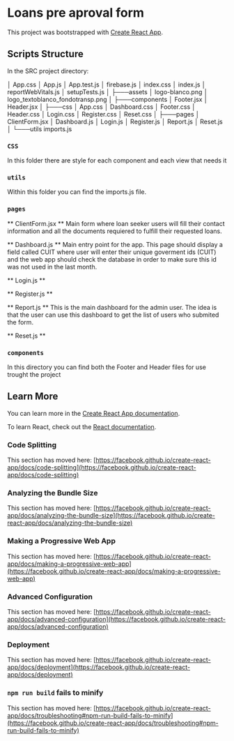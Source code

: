 # Loans pre aproval form

This project was bootstrapped with [Create React App](https://github.com/facebook/create-react-app).

## Scripts Structure

In the SRC project directory:

│   App.css
│   App.js
│   App.test.js
│   firebase.js
│   index.css
│   index.js
│   reportWebVitals.js
│   setupTests.js
│
├───assets
│       logo-blanco.png
│       logo_textoblanco_fondotransp.png
│
├───components
│       Footer.jsx
│       Header.jsx
│
├───css
│       App.css
│       Dashboard.css
│       Footer.css
│       Header.css
│       Login.css
│       Register.css
│       Reset.css
│
├───pages
│       ClientForm.jsx
│       Dashboard.js
│       Login.js
│       Register.js
│       Report.js
│       Reset.js
│
└───utils
        imports.js


### `CSS`

In this folder there are style for each component and each view that needs it

### `utils`

Within this folder you can find the imports.js file.

### `pages`

** ClientForm.jsx **
Main form where loan seeker users will fill their contact information and all the documents requiered to fulfill their requested loans.

** Dashboard.js **
Main entry point for the app. This page should display a field called CUIT where user will enter their unique goverment ids (CUIT) and the web app should check the database in order to make sure this id was not used in the last month.


** Login.js **

** Register.js **

** Report.js **
This is the main dashboard for the admin user. The idea is that the user can use this dashboard to get the list of users who submited the form.

** Reset.js **

### `components`

In this directory you can find both the Footer and Header files for use trought the project 


## Learn More

You can learn more in the [Create React App documentation](https://facebook.github.io/create-react-app/docs/getting-started).

To learn React, check out the [React documentation](https://reactjs.org/).

### Code Splitting

This section has moved here: [https://facebook.github.io/create-react-app/docs/code-splitting](https://facebook.github.io/create-react-app/docs/code-splitting)

### Analyzing the Bundle Size

This section has moved here: [https://facebook.github.io/create-react-app/docs/analyzing-the-bundle-size](https://facebook.github.io/create-react-app/docs/analyzing-the-bundle-size)

### Making a Progressive Web App

This section has moved here: [https://facebook.github.io/create-react-app/docs/making-a-progressive-web-app](https://facebook.github.io/create-react-app/docs/making-a-progressive-web-app)

### Advanced Configuration

This section has moved here: [https://facebook.github.io/create-react-app/docs/advanced-configuration](https://facebook.github.io/create-react-app/docs/advanced-configuration)

### Deployment

This section has moved here: [https://facebook.github.io/create-react-app/docs/deployment](https://facebook.github.io/create-react-app/docs/deployment)

### `npm run build` fails to minify

This section has moved here: [https://facebook.github.io/create-react-app/docs/troubleshooting#npm-run-build-fails-to-minify](https://facebook.github.io/create-react-app/docs/troubleshooting#npm-run-build-fails-to-minify)
